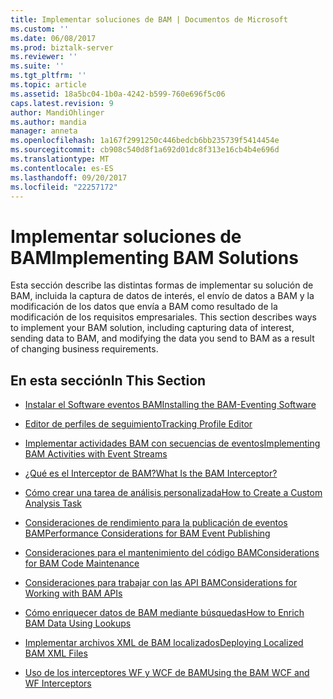 ```yaml
---
title: Implementar soluciones de BAM | Documentos de Microsoft
ms.custom: ''
ms.date: 06/08/2017
ms.prod: biztalk-server
ms.reviewer: ''
ms.suite: ''
ms.tgt_pltfrm: ''
ms.topic: article
ms.assetid: 18a5bc04-1b0a-4242-b599-760e696f5c06
caps.latest.revision: 9
author: MandiOhlinger
ms.author: mandia
manager: anneta
ms.openlocfilehash: 1a167f2991250c446bedcb6bb235739f5414454e
ms.sourcegitcommit: cb908c540d8f1a692d01dc8f313e16cb4b4e696d
ms.translationtype: MT
ms.contentlocale: es-ES
ms.lasthandoff: 09/20/2017
ms.locfileid: "22257172"
---
```

# <a name="implementing-bam-solutions"></a><span data-ttu-id="b989f-102">Implementar soluciones de BAM</span><span class="sxs-lookup"><span data-stu-id="b989f-102">Implementing BAM Solutions</span></span>
<span data-ttu-id="b989f-103">Esta sección describe las distintas formas de implementar su solución de BAM, incluida la captura de datos de interés, el envío de datos a BAM y la modificación de los datos que envía a BAM como resultado de la modificación de los requisitos empresariales. </span><span class="sxs-lookup"><span data-stu-id="b989f-103">This section describes ways to implement your BAM solution, including capturing data of interest, sending data to BAM, and modifying the data you send to BAM as a result of changing business requirements.</span></span>  
  
## <a name="in-this-section"></a><span data-ttu-id="b989f-104">En esta sección</span><span class="sxs-lookup"><span data-stu-id="b989f-104">In This Section</span></span>  
  
-   [<span data-ttu-id="b989f-105">Instalar el Software eventos BAM</span><span class="sxs-lookup"><span data-stu-id="b989f-105">Installing the BAM-Eventing Software</span></span>](../core/installing-the-bam-eventing-software.md)  
  
-   [<span data-ttu-id="b989f-106">Editor de perfiles de seguimiento</span><span class="sxs-lookup"><span data-stu-id="b989f-106">Tracking Profile Editor</span></span>](../core/tracking-profile-editor.md)  
  
-   [<span data-ttu-id="b989f-107">Implementar actividades BAM con secuencias de eventos</span><span class="sxs-lookup"><span data-stu-id="b989f-107">Implementing BAM Activities with Event Streams</span></span>](../core/implementing-bam-activities-with-event-streams.md)  
  
-   [<span data-ttu-id="b989f-108">¿Qué es el Interceptor de BAM?</span><span class="sxs-lookup"><span data-stu-id="b989f-108">What Is the BAM Interceptor?</span></span>](../core/what-is-the-bam-interceptor.md)  
  
-   [<span data-ttu-id="b989f-109">Cómo crear una tarea de análisis personalizada</span><span class="sxs-lookup"><span data-stu-id="b989f-109">How to Create a Custom Analysis Task</span></span>](../core/how-to-create-a-custom-analysis-task.md)  
  
-   [<span data-ttu-id="b989f-110">Consideraciones de rendimiento para la publicación de eventos BAM</span><span class="sxs-lookup"><span data-stu-id="b989f-110">Performance Considerations for BAM Event Publishing</span></span>](../core/performance-considerations-for-bam-event-publishing.md)  
  
-   [<span data-ttu-id="b989f-111">Consideraciones para el mantenimiento del código BAM</span><span class="sxs-lookup"><span data-stu-id="b989f-111">Considerations for BAM Code Maintenance</span></span>](../core/considerations-for-bam-code-maintenance.md)  
  
-   [<span data-ttu-id="b989f-112">Consideraciones para trabajar con las API BAM</span><span class="sxs-lookup"><span data-stu-id="b989f-112">Considerations for Working with BAM APIs</span></span>](../core/considerations-for-working-with-bam-apis.md)  
  
-   [<span data-ttu-id="b989f-113">Cómo enriquecer datos de BAM mediante búsquedas</span><span class="sxs-lookup"><span data-stu-id="b989f-113">How to Enrich BAM Data Using Lookups</span></span>](../core/how-to-enrich-bam-data-using-lookups.md)  
  
-   [<span data-ttu-id="b989f-114">Implementar archivos XML de BAM localizados</span><span class="sxs-lookup"><span data-stu-id="b989f-114">Deploying Localized BAM XML Files</span></span>](../core/deploying-localized-bam-xml-files.md)  
  
-   [<span data-ttu-id="b989f-115">Uso de los interceptores WF y WCF de BAM</span><span class="sxs-lookup"><span data-stu-id="b989f-115">Using the BAM WCF and WF Interceptors</span></span>](../core/using-the-bam-wcf-and-wf-interceptors.md)